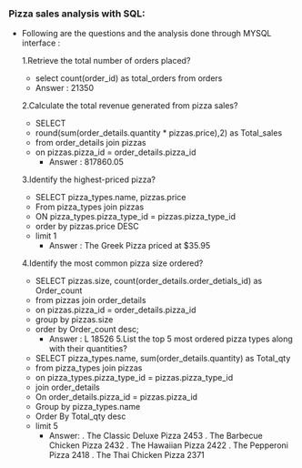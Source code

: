 ### Pizza sales analysis with SQL:

- Following are the questions and the analysis done through MYSQL interface :

  1.Retrieve the total number of orders placed?
    - select count(order_id) as total_orders from orders
     - Answer : 21350

  2.Calculate the total revenue generated from pizza sales?
    - SELECT 
    - round(sum(order_details.quantity * pizzas.price),2) as Total_sales
    - from order_details join pizzas
    - on 	pizzas.pizza_id = order_details.pizza_id
        - Answer : 817860.05

  3.Identify the highest-priced pizza?
    - SELECT pizza_types.name, pizzas.price
    - From pizza_types join pizzas
    - ON pizza_types.pizza_type_id = pizzas.pizza_type_id
    - order by pizzas.price DESC
    - limit 1
       - Answer : The Greek Pizza	priced at $35.95

  4.Identify the most common pizza size ordered?
    - SELECT  pizzas.size, count(order_details.order_detials_id) as Order_count
    - from pizzas join order_details
    - on 	pizzas.pizza_id = order_details.pizza_id
    - group by  pizzas.size 
    - order by Order_count desc;
      - Answer : L	18526
  5.List the top 5 most ordered pizza types along with their quantities?
    - SELECT pizza_types.name, sum(order_details.quantity) as Total_qty
    - from pizza_types join pizzas
    - on pizza_types.pizza_type_id = pizzas.pizza_type_id
    - join order_details
    - On order_details.pizza_id = pizzas.pizza_id
    - Group by  pizza_types.name
    - Order By Total_qty desc
    - limit 5
      - Answer:  . The Classic Deluxe Pizza	2453
                 . The Barbecue Chicken Pizza	2432
                 . The Hawaiian Pizza	2422
                 . The Pepperoni Pizza	2418
                 . The Thai Chicken Pizza	2371












